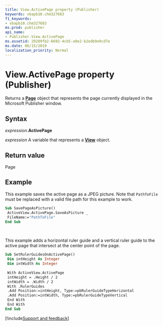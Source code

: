 ```yaml
---
title: View.ActivePage property (Publisher)
keywords: vbapb10.chm327683
f1_keywords:
- vbapb10.chm327683
ms.prod: publisher
api_name:
- Publisher.View.ActivePage
ms.assetid: 29289fb2-6692-4cb5-a9e2-b2edb9e9cd7e
ms.date: 06/15/2019
localization_priority: Normal
---
```



# View.ActivePage property (Publisher)

Returns a **[Page](Publisher.Page.md)** object that represents the page currently displayed in the Microsoft Publisher window.


## Syntax

_expression_.**ActivePage**

_expression_ A variable that represents a **[View](Publisher.View.md)** object.


## Return value

Page


## Example

This example saves the active page as a JPEG picture. Note that `PathToFile` must be replaced with a valid file path for this example to work.

```vb
Sub SavePageAsPicture() 
 ActiveView.ActivePage.SaveAsPicture _ 
 FileName:="PathToFile" 
End Sub
```

<br/>

This example adds a horizontal ruler guide and a vertical ruler guide to the active page that intersect at the center point of the page.

```vb
Sub SetRulerGuidesOnActivePage() 
 Dim intHeight As Integer 
 Dim intWidth As Integer 
 
 With ActiveView.ActivePage 
 intHeight = .Height / 2 
 intWidth = .Width / 2 
 With .RulerGuides 
 .Add Position:=intHeight, Type:=pbRulerGuideTypeHorizontal 
 .Add Position:=intWidth, Type:=pbRulerGuideTypeVertical 
 End With 
 End With 
End Sub
```

[!include[Support and feedback](~/includes/feedback-boilerplate.md)]